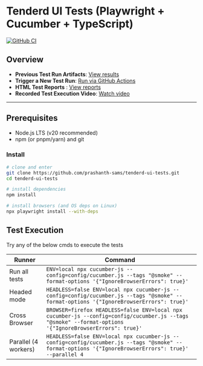 # Tenderd UI Tests (Playwright + Cucumber + TypeScript)

[![GitHub CI](https://github.com/prashanth-sams/tenderd-ui-tests/actions/workflows/main.yml/badge.svg?branch=main)](https://github.com/prashanth-sams/tenderd-ui-tests/actions/workflows/main.yml)

## Overview

- **Previous Test Run Artifacts**: [View results]()  
- **Trigger a New Test Run**: [Run via GitHub Actions](https://github.com/prashanth-sams/tenderd-ui-tests/actions/workflows/main.yml)  
- **HTML Test Reports** : [View reports](https://github.com/prashanth-sams/tenderd-api-tests/tree/main/test-result)  
- **Recorded Test Execution Video**: [Watch video](https://github.com/prashanth-sams/tenderd-ui-tests/blob/main/UI%20Test%20Execution.mov)  

---

## Prerequisites

- Node.js LTS (v20 recommended)
- npm (or pnpm/yarn) and git

### Install
```bash
# clone and enter
git clone https://github.com/prashanth-sams/tenderd-ui-tests.git
cd tenderd-ui-tests

# install dependencies
npm install

# install browsers (and OS deps on Linux)
npx playwright install --with-deps
```

## Test Execution
Try any of the below cmds to execute the tests

| Runner        | Command                       |
| ---           | ---                           |
| Run all tests        | `ENV=local npx cucumber-js --config=config/cucumber.js --tags "@smoke" --format-options '{"IgnoreBrowserErrors": true}'`              |
| Headed mode   | `HEADLESS=false ENV=local npx cucumber-js --config=config/cucumber.js --tags "@smoke" --format-options '{"IgnoreBrowserErrors": true}'`  |
| Cross Browser | `BROWSER=firefox HEADLESS=false ENV=local npx cucumber-js --config=config/cucumber.js --tags "@smoke" --format-options '{"IgnoreBrowserErrors": true}'` |
| Parallel (4 workers) | `HEADLESS=false ENV=local npx cucumber-js --config=config/cucumber.js --tags "@smoke" --format-options '{"IgnoreBrowserErrors": true}' --parallel 4` |

